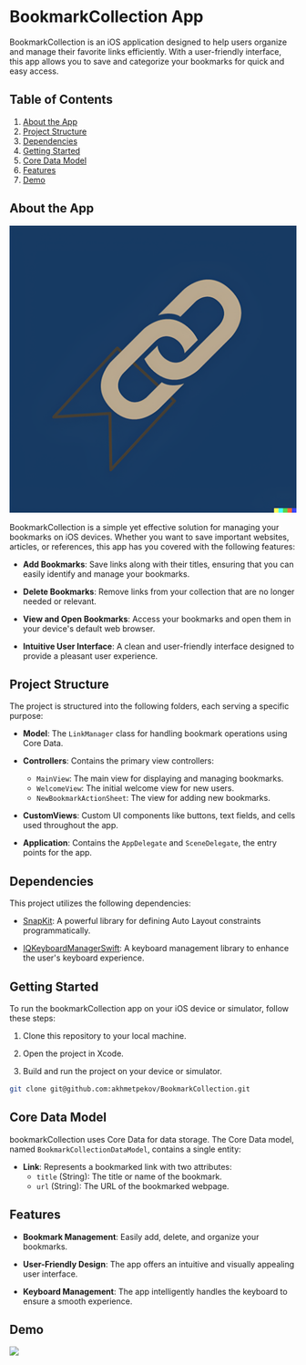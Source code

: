 # BookmarkCollection App

BookmarkCollection is an iOS application designed to help users organize and manage their favorite links efficiently. With a user-friendly interface, this app allows you to save and categorize your bookmarks for quick and easy access.

## Table of Contents

1. [About the App](#about-the-app)
2. [Project Structure](#project-structure)
3. [Dependencies](#dependencies)
4. [Getting Started](#getting-started)
5. [Core Data Model](#core-data-model)
6. [Features](#features)
7. [Demo](#demo)

## About the App

![](https://github.com/akhmetpekov/BookmarkCollection/blob/main/images/logo.png)

BookmarkCollection is a simple yet effective solution for managing your bookmarks on iOS devices. Whether you want to save important websites, articles, or references, this app has you covered with the following features:

- **Add Bookmarks**: Save links along with their titles, ensuring that you can easily identify and manage your bookmarks.

- **Delete Bookmarks**: Remove links from your collection that are no longer needed or relevant.

- **View and Open Bookmarks**: Access your bookmarks and open them in your device's default web browser.

- **Intuitive User Interface**: A clean and user-friendly interface designed to provide a pleasant user experience.

## Project Structure

The project is structured into the following folders, each serving a specific purpose:

- **Model**: The `LinkManager` class for handling bookmark operations using Core Data.

- **Controllers**: Contains the primary view controllers:
  - `MainView`: The main view for displaying and managing bookmarks.
  - `WelcomeView`: The initial welcome view for new users.
  - `NewBookmarkActionSheet`: The view for adding new bookmarks.

- **CustomViews**: Custom UI components like buttons, text fields, and cells used throughout the app.

- **Application**: Contains the `AppDelegate` and `SceneDelegate`, the entry points for the app.

## Dependencies

This project utilizes the following dependencies:

- [SnapKit](https://github.com/SnapKit/SnapKit): A powerful library for defining Auto Layout constraints programmatically.

- [IQKeyboardManagerSwift](https://github.com/hackiftekhar/IQKeyboardManager): A keyboard management library to enhance the user's keyboard experience.

## Getting Started

To run the bookmarkCollection app on your iOS device or simulator, follow these steps:

1. Clone this repository to your local machine.

2. Open the project in Xcode.

3. Build and run the project on your device or simulator.

```bash
git clone git@github.com:akhmetpekov/BookmarkCollection.git
```

## Core Data Model

bookmarkCollection uses Core Data for data storage. The Core Data model, named `BookmarkCollectionDataModel`, contains a single entity:

- **Link**: Represents a bookmarked link with two attributes:
  - `title` (String): The title or name of the bookmark.
  - `url` (String): The URL of the bookmarked webpage.

## Features

- **Bookmark Management**: Easily add, delete, and organize your bookmarks.
  
- **User-Friendly Design**: The app offers an intuitive and visually appealing user interface.
  
- **Keyboard Management**: The app intelligently handles the keyboard to ensure a smooth experience.

## Demo

![](https://github.com/akhmetpekov/BookmarkCollection/blob/main/images/Demo.gif)


